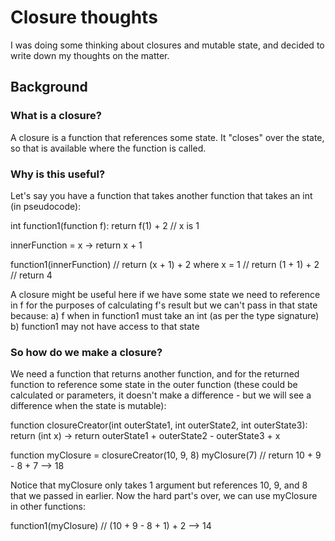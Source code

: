 # Closure thoughts
I was doing some thinking about closures and mutable state, and decided to write down my thoughts on the matter.

## Background
### What is a closure?
A closure is a function that references some state. It "closes" over the state, so that is available where the function is called.

### Why is this useful?
Let's say you have a function that takes another function that takes an int (in pseudocode):

int function1(function<int> f):
    return f(1) + 2 // x is 1

innerFunction = x -> return x + 1

function1(innerFunction)
// return (x + 1) + 2 where x = 1
// return (1 + 1) + 2
// return 4

A closure might be useful here if we have some state we need to reference in f for the purposes of calculating f's result but we can't pass in that state because:
a) f when in function1 must take an int (as per the type signature)
b) function1 may not have access to that state

### So how do we make a closure?

We need a function that returns another function, and for the returned function to reference some state in the outer function (these could be calculated or parameters, it doesn't make a difference - but we will see a difference when the state is mutable):

function<int> closureCreator(int outerState1, int outerState2, int outerState3):
    return (int x) -> return outerState1 + outerState2 - outerState3 + x

function<int> myClosure = closureCreator(10, 9, 8)
myClosure(7) // return 10 + 9 - 8 + 7 --> 18

Notice that myClosure only takes 1 argument but references 10, 9, and 8 that we passed in earlier.
Now the hard part's over, we can use myClosure in other functions:

function1(myClosure) // (10 + 9 - 8 + 1) + 2 --> 14